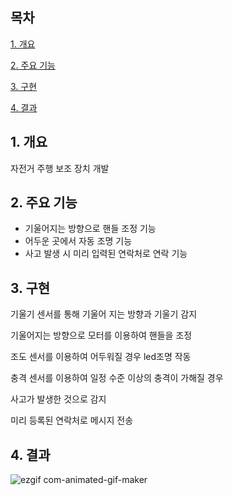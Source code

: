 ## 목차
[1. 개요](#1-개요)

[2. 주요 기능](#2-주요-기능)

[3. 구현](#3-구현)

[4. 결과](#4-결과)

## 1. 개요

자전거 주행 보조 장치 개발

## 2. 주요 기능

- 기울어지는 방향으로 핸들 조정 기능
- 어두운 곳에서 자동 조명 기능
- 사고 발생 시 미리 입력된 연락처로 연락 기능

## 3. 구현

기울기 센서를 통해 기울어 지는 방향과 기울기 감지

기울어지는 방향으로 모터를 이용하여 핸들을 조정


조도 센서를 이용하여 어두워질 경우 led조명 작동

충격 센서를 이용하여 일정 수준 이상의 충격이 가해질 경우 

사고가 발생한 것으로 감지 

미리 등록된 연락처로 메시지 전송


## 4. 결과
![ezgif com-animated-gif-maker](https://github.com/user-attachments/assets/a91fd7cf-b8ea-4c6d-afcd-a07456a7aefd)
